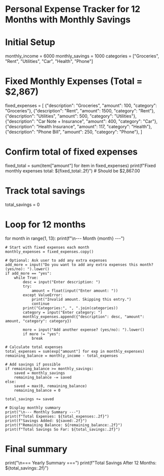 # Personal Expense Tracker for 12 Months with Monthly Savings

# Initial Setup
monthly_income = 6000
monthly_savings = 1000
categories = ["Groceries", "Rent", "Utilities", "Car", "Health", "Phone"]

# Fixed Monthly Expenses (Total = $2,867)
fixed_expenses = [
    {"description": "Groceries", "amount": 100, "category": "Groceries"},
    {"description": "Rent", "amount": 1500, "category": "Rent"},
    {"description": "Utilities", "amount": 500, "category": "Utilities"},
    {"description": "Car Note + Insurance", "amount": 400, "category": "Car"},
    {"description": "Health Insurance", "amount": 117, "category": "Health"},
    {"description": "Phone Bill", "amount": 250, "category": "Phone"},
]

# Confirm total of fixed expenses
fixed_total = sum(item["amount"] for item in fixed_expenses)
print(f"Fixed monthly expenses total: ${fixed_total:.2f}")  # Should be $2,867.00

# Track total savings
total_savings = 0

# Loop for 12 months
for month in range(1, 13):
    print(f"\n--- Month {month} ---")

    # Start with fixed expenses each month
    monthly_expenses = fixed_expenses.copy()

    # Optional: Ask user to add any extra expenses
    add_more = input("Do you want to add any extra expenses this month? (yes/no): ").lower()
    if add_more == "yes":
        while True:
            desc = input("Enter description: ")
            try:
                amount = float(input("Enter amount: "))
            except ValueError:
                print("Invalid amount. Skipping this entry.")
                continue
            print("Categories:", ", ".join(categories))
            category = input("Enter category: ")
            monthly_expenses.append({"description": desc, "amount": amount, "category": category})

            more = input("Add another expense? (yes/no): ").lower()
            if more != "yes":
                break

    # Calculate total expenses
    total_expenses = sum(exp["amount"] for exp in monthly_expenses)
    remaining_balance = monthly_income - total_expenses

    # Add savings if possible
    if remaining_balance >= monthly_savings:
        saved = monthly_savings
        remaining_balance -= saved
    else:
        saved = max(0, remaining_balance)
        remaining_balance = 0

    total_savings += saved

    # Display monthly summary
    print("\n--- Monthly Summary ---")
    print(f"Total Expenses: ${total_expenses:.2f}")
    print(f"Savings Added: ${saved:.2f}")
    print(f"Remaining Balance: ${remaining_balance:.2f}")
    print(f"Total Savings So Far: ${total_savings:.2f}")

# Final summary
print("\n=== Yearly Summary ===")
print(f"Total Savings After 12 Months: ${total_savings:.2f}")
